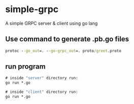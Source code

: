 # simple-grpc

A simple GRPC server &amp; client using go lang

## Use command to generate .pb.go files

```cmd
protoc --go_out=. --go-grpc_out=. proto/greet.proto
```

## run program

```cmd
# inside "server" directory run:
go run *.go

# inside "client" directory run:
go run *.go
```
